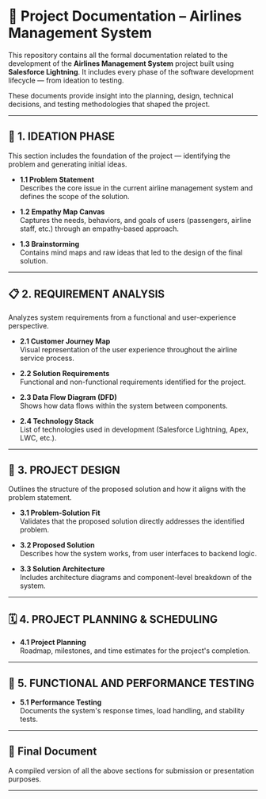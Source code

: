 # 📄 Project Documentation – Airlines Management System

This repository contains all the formal documentation related to the development of the **Airlines Management System** project built using **Salesforce Lightning**. It includes every phase of the software development lifecycle — from ideation to testing.

These documents provide insight into the planning, design, technical decisions, and testing methodologies that shaped the project.

---

## 🧠 1. IDEATION PHASE

This section includes the foundation of the project — identifying the problem and generating initial ideas.

- **1.1 Problem Statement**  
  Describes the core issue in the current airline management system and defines the scope of the solution.

- **1.2 Empathy Map Canvas**  
  Captures the needs, behaviors, and goals of users (passengers, airline staff, etc.) through an empathy-based approach.

- **1.3 Brainstorming**  
  Contains mind maps and raw ideas that led to the design of the final solution.

---

## 📋 2. REQUIREMENT ANALYSIS

Analyzes system requirements from a functional and user-experience perspective.

- **2.1 Customer Journey Map**  
  Visual representation of the user experience throughout the airline service process.

- **2.2 Solution Requirements**  
  Functional and non-functional requirements identified for the project.

- **2.3 Data Flow Diagram (DFD)**  
  Shows how data flows within the system between components.

- **2.4 Technology Stack**  
  List of technologies used in development (Salesforce Lightning, Apex, LWC, etc.).

---

## 🧩 3. PROJECT DESIGN

Outlines the structure of the proposed solution and how it aligns with the problem statement.

- **3.1 Problem-Solution Fit**  
  Validates that the proposed solution directly addresses the identified problem.

- **3.2 Proposed Solution**  
  Describes how the system works, from user interfaces to backend logic.

- **3.3 Solution Architecture**  
  Includes architecture diagrams and component-level breakdown of the system.

---

## 🗓️ 4. PROJECT PLANNING & SCHEDULING

- **4.1 Project Planning**  
  Roadmap, milestones, and time estimates for the project's completion.

---

## 🧪 5. FUNCTIONAL AND PERFORMANCE TESTING

- **5.1 Performance Testing**  
  Documents the system's response times, load handling, and stability tests.

---

## 📘 Final Document

A compiled version of all the above sections for submission or presentation purposes.

---



